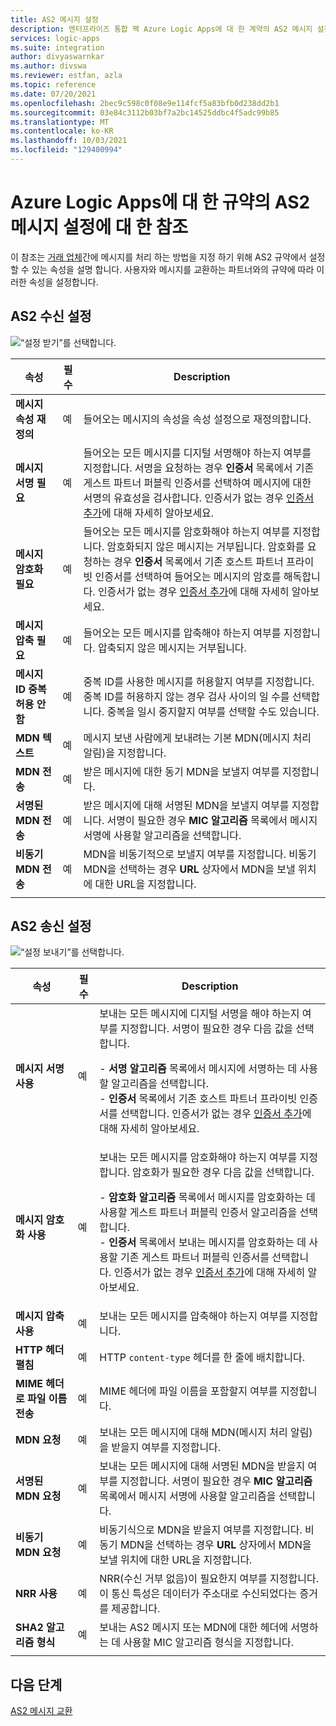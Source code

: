 ```yaml
---
title: AS2 메시지 설정
description: 엔터프라이즈 통합 팩 Azure Logic Apps에 대 한 계약의 AS2 메시지 설정에 대 한 참조 가이드입니다.
services: logic-apps
ms.suite: integration
author: divyaswarnkar
ms.author: divswa
ms.reviewer: estfan, azla
ms.topic: reference
ms.date: 07/20/2021
ms.openlocfilehash: 2bec9c598c0f08e9e114fcf5a83bfb0d238dd2b1
ms.sourcegitcommit: 03e84c3112b03bf7a2bc14525ddbc4f5adc99b85
ms.translationtype: MT
ms.contentlocale: ko-KR
ms.lasthandoff: 10/03/2021
ms.locfileid: "129400994"
---
```

# <a name="reference-for-as2-message-settings-in-agreements-for-azure-logic-apps"></a>Azure Logic Apps에 대 한 규약의 AS2 메시지 설정에 대 한 참조

이 참조는 [거래 업체](logic-apps-enterprise-integration-partners.md)간에 메시지를 처리 하는 방법을 지정 하기 위해 AS2 규약에서 설정할 수 있는 속성을 설명 합니다. 사용자와 메시지를 교환하는 파트너와의 규약에 따라 이러한 속성을 설정합니다.

<a name="AS2-incoming-messages"></a>

## <a name="as2-receive-settings"></a>AS2 수신 설정

![“설정 받기”를 선택합니다.](./media/logic-apps-enterprise-integration-as2-message-settings/receive-settings.png)

| 속성 | 필수 | Description |
|----------|----------|-------------|
| **메시지 속성 재정의** | 예 | 들어오는 메시지의 속성을 속성 설정으로 재정의합니다. |
| **메시지 서명 필요** | 예 | 들어오는 모든 메시지를 디지털 서명해야 하는지 여부를 지정합니다. 서명을 요청하는 경우 **인증서** 목록에서 기존 게스트 파트너 퍼블릭 인증서를 선택하여 메시지에 대한 서명의 유효성을 검사합니다. 인증서가 없는 경우 [인증서 추가](../logic-apps/logic-apps-enterprise-integration-certificates.md)에 대해 자세히 알아보세요. |
| **메시지 암호화 필요** | 예 | 들어오는 모든 메시지를 암호화해야 하는지 여부를 지정합니다. 암호화되지 않은 메시지는 거부됩니다. 암호화를 요청하는 경우 **인증서** 목록에서 기존 호스트 파트너 프라이빗 인증서를 선택하여 들어오는 메시지의 암호를 해독합니다. 인증서가 없는 경우 [인증서 추가](../logic-apps/logic-apps-enterprise-integration-certificates.md)에 대해 자세히 알아보세요. |
| **메시지 압축 필요** | 예 | 들어오는 모든 메시지를 압축해야 하는지 여부를 지정합니다. 압축되지 않은 메시지는 거부됩니다. |
| **메시지 ID 중복 허용 안 함** | 예 | 중복 ID를 사용한 메시지를 허용할지 여부를 지정합니다. 중복 ID를 허용하지 않는 경우 검사 사이의 일 수를 선택합니다. 중복을 일시 중지할지 여부를 선택할 수도 있습니다. |
| **MDN 텍스트** | 예 | 메시지 보낸 사람에게 보내려는 기본 MDN(메시지 처리 알림)을 지정합니다. |
| **MDN 전송** | 예 | 받은 메시지에 대한 동기 MDN을 보낼지 여부를 지정합니다.  |
| **서명된 MDN 전송** | 예 | 받은 메시지에 대해 서명된 MDN을 보낼지 여부를 지정합니다. 서명이 필요한 경우 **MIC 알고리즘** 목록에서 메시지 서명에 사용할 알고리즘을 선택합니다. |
| **비동기 MDN 전송** | 예 | MDN을 비동기적으로 보낼지 여부를 지정합니다. 비동기 MDN을 선택하는 경우 **URL** 상자에서 MDN을 보낼 위치에 대한 URL을 지정합니다. |
||||

<a name="AS2-outgoing-messages"></a>

## <a name="as2-send-settings"></a>AS2 송신 설정

![“설정 보내기”를 선택합니다.](./media/logic-apps-enterprise-integration-as2-message-settings/send-settings.png)

| 속성 | 필수 | Description |
|----------|----------|-------------|
| **메시지 서명 사용** | 예 | 보내는 모든 메시지에 디지털 서명을 해야 하는지 여부를 지정합니다. 서명이 필요한 경우 다음 값을 선택합니다. <p>- **서명 알고리즘** 목록에서 메시지에 서명하는 데 사용할 알고리즘을 선택합니다. <br>- **인증서** 목록에서 기존 호스트 파트너 프라이빗 인증서를 선택합니다. 인증서가 없는 경우 [인증서 추가](../logic-apps/logic-apps-enterprise-integration-certificates.md)에 대해 자세히 알아보세요. |
| **메시지 암호화 사용** | 예 | 보내는 모든 메시지를 암호화해야 하는지 여부를 지정합니다. 암호화가 필요한 경우 다음 값을 선택합니다. <p>- **암호화 알고리즘** 목록에서 메시지를 암호화하는 데 사용할 게스트 파트너 퍼블릭 인증서 알고리즘을 선택합니다. <br>- **인증서** 목록에서 보내는 메시지를 암호화하는 데 사용할 기존 게스트 파트너 퍼블릭 인증서를 선택합니다. 인증서가 없는 경우 [인증서 추가](../logic-apps/logic-apps-enterprise-integration-certificates.md)에 대해 자세히 알아보세요. |
| **메시지 압축 사용** | 예 | 보내는 모든 메시지를 압축해야 하는지 여부를 지정합니다. |
| **HTTP 헤더 펼침** | 예 | HTTP `content-type` 헤더를 한 줄에 배치합니다. |
| **MIME 헤더로 파일 이름 전송** | 예 | MIME 헤더에 파일 이름을 포함할지 여부를 지정합니다. |
| **MDN 요청** | 예 | 보내는 모든 메시지에 대해 MDN(메시지 처리 알림)을 받을지 여부를 지정합니다. |
| **서명된 MDN 요청** | 예 | 보내는 모든 메시지에 대해 서명된 MDN을 받을지 여부를 지정합니다. 서명이 필요한 경우 **MIC 알고리즘** 목록에서 메시지 서명에 사용할 알고리즘을 선택합니다. |
| **비동기 MDN 요청** | 예 | 비동기식으로 MDN을 받을지 여부를 지정합니다. 비동기 MDN을 선택하는 경우 **URL** 상자에서 MDN을 보낼 위치에 대한 URL을 지정합니다. |
| **NRR 사용** | 예 | NRR(수신 거부 없음)이 필요한지 여부를 지정합니다. 이 통신 특성은 데이터가 주소대로 수신되었다는 증거를 제공합니다. |
| **SHA2 알고리즘 형식** | 예 | 보내는 AS2 메시지 또는 MDN에 대한 헤더에 서명하는 데 사용할 MIC 알고리즘 형식을 지정합니다. |
||||

## <a name="next-steps"></a>다음 단계

[AS2 메시지 교환](../logic-apps/logic-apps-enterprise-integration-as2.md)
